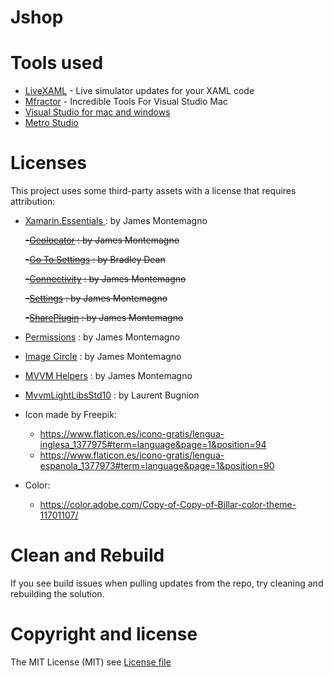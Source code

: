 # Jshop


# Tools used

* [LiveXAML](http://www.livexaml.com) - Live simulator updates for your XAML code 
* [Mfractor](https://www.mfractor.com) - Incredible Tools For Visual Studio Mac
* [Visual Studio for mac and windows](https://visualstudio.microsoft.com/?rr=https%3A%2F%2Fwww.google.com%2F)
* [Metro Studio](https://www.syncfusion.com/downloads/metrostudio)

# Licenses

This project uses some third-party assets with a license that requires attribution:

- [Xamarin.Essentials ](https://www.nuget.org/packages/Xamarin.Essentials) : by James Montemagno

  ~~-[Geolocator](https://www.nuget.org/packages/Xam.Plugin.Geolocator) : by James Montemagno~~

  ~~-[Go To Settings](https://github.com/TrueGeek/Xamarin.Plugin.GoToSettings) : by Bradley Dean~~

  ~~-[Connectivity](https://www.nuget.org/packages/Xam.Plugin.Connectivity) : by James Montemagno~~
 
  ~~-[Settings](https://www.nuget.org/packages/Xam.Plugins.Settings) : by James Montemagno~~
  
  ~~-[SharePlugin](https://www.nuget.org/packages/Plugin.Share/) : by James Montemagno~~

- [Permissions](https://github.com/jamesmontemagno/PermissionsPlugin) : by James Montemagno

- [Image Circle](https://github.com/jamesmontemagno/MediaPlugin) : by James Montemagno

- [MVVM Helpers](https://www.nuget.org/packages/Refractored.MvvmHelpers/) : by James Montemagno

- [MvvmLightLibsStd10](https://github.com/lbugnion/mvvmlight) : by Laurent Bugnion

- Icon made by Freepik: 
  - https://www.flaticon.es/icono-gratis/lengua-inglesa_1377975#term=language&page=1&position=94
  - https://www.flaticon.es/icono-gratis/lengua-espanola_1377973#term=language&page=1&position=90
  
- Color: 
  - https://color.adobe.com/Copy-of-Copy-of-Billar-color-theme-11701107/
  
# Clean and Rebuild

If you see build issues when pulling updates from the repo, try cleaning and rebuilding the solution.

# Copyright and license

The MIT License (MIT) see [License file](https://github.com/jorgemht/Jshop/blob/master/LICENSE)
